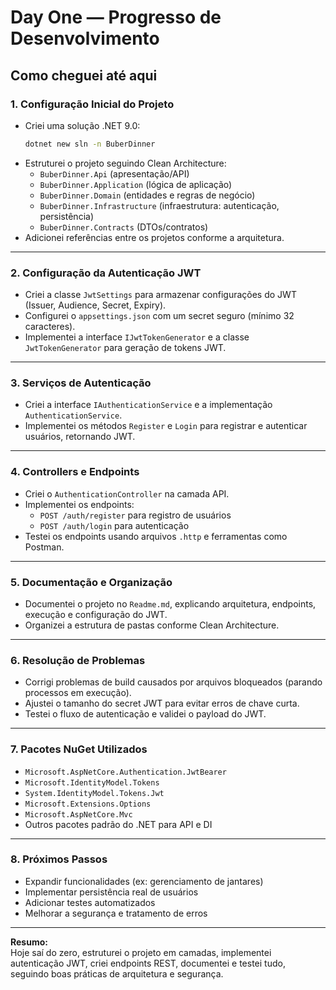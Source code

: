 # Day One — Progresso de Desenvolvimento

## Como cheguei até aqui

### 1. Configuração Inicial do Projeto

- Criei uma solução .NET 9.0:
  ```bash
  dotnet new sln -n BuberDinner
  ```
- Estruturei o projeto seguindo Clean Architecture:
  - `BuberDinner.Api` (apresentação/API)
  - `BuberDinner.Application` (lógica de aplicação)
  - `BuberDinner.Domain` (entidades e regras de negócio)
  - `BuberDinner.Infrastructure` (infraestrutura: autenticação, persistência)
  - `BuberDinner.Contracts` (DTOs/contratos)
- Adicionei referências entre os projetos conforme a arquitetura.

---

### 2. Configuração da Autenticação JWT

- Criei a classe `JwtSettings` para armazenar configurações do JWT (Issuer, Audience, Secret, Expiry).
- Configurei o `appsettings.json` com um secret seguro (mínimo 32 caracteres).
- Implementei a interface `IJwtTokenGenerator` e a classe `JwtTokenGenerator` para geração de tokens JWT.

---

### 3. Serviços de Autenticação

- Criei a interface `IAuthenticationService` e a implementação `AuthenticationService`.
- Implementei os métodos `Register` e `Login` para registrar e autenticar usuários, retornando JWT.

---

### 4. Controllers e Endpoints

- Criei o `AuthenticationController` na camada API.
- Implementei os endpoints:
  - `POST /auth/register` para registro de usuários
  - `POST /auth/login` para autenticação
- Testei os endpoints usando arquivos `.http` e ferramentas como Postman.

---

### 5. Documentação e Organização

- Documentei o projeto no `Readme.md`, explicando arquitetura, endpoints, execução e configuração do JWT.
- Organizei a estrutura de pastas conforme Clean Architecture.

---

### 6. Resolução de Problemas

- Corrigi problemas de build causados por arquivos bloqueados (parando processos em execução).
- Ajustei o tamanho do secret JWT para evitar erros de chave curta.
- Testei o fluxo de autenticação e validei o payload do JWT.

---

### 7. Pacotes NuGet Utilizados

- `Microsoft.AspNetCore.Authentication.JwtBearer`
- `Microsoft.IdentityModel.Tokens`
- `System.IdentityModel.Tokens.Jwt`
- `Microsoft.Extensions.Options`
- `Microsoft.AspNetCore.Mvc`
- Outros pacotes padrão do .NET para API e DI

---

### 8. Próximos Passos

- Expandir funcionalidades (ex: gerenciamento de jantares)
- Implementar persistência real de usuários
- Adicionar testes automatizados
- Melhorar a segurança e tratamento de erros

---

**Resumo:**  
Hoje saí do zero, estruturei o projeto em camadas, implementei autenticação JWT, criei endpoints REST, documentei e testei tudo, seguindo boas práticas de arquitetura e segurança.
